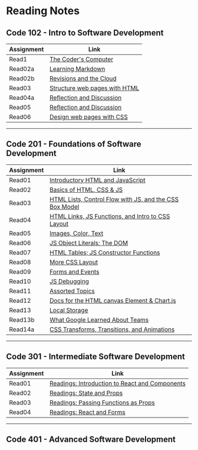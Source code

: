 # Reading Notes


## Code 102 - Intro to Software Development

| Assignment  | Link                                           |
| ----------- | -----------------------------------------------|
| Read1       | [The Coder's Computer](102/read1.md)           |
| Read02a     | [Learning Markdown](102/read02a.md)            |
| Read02b     | [Revisions and the Cloud](102/read02b.md)      |
| Read03      | [Structure web pages with HTML](102/read03.md) |
| Read04a     | [Reflection and Discussion](102/read04a.md)    |
| Read05      | [Reflection and Discussion](102/read05.md)     |
| Read06      | [ Design web pages with CSS](102/read06.md)    |

******
## Code 201 - Foundations of Software Development

| Assignment | Link                                                                     |
| -----------| -------------------------------------------------------------------------|
| Read01     | [Introductory HTML and JavaScript](201/read01.md)                        |
| Read02     | [Basics of HTML, CSS & JS](201/read02.md)                                |
| Read03     | [HTML Lists, Control Flow with JS, and the CSS Box Model](201/read03.md) |
| Read04     | [HTML Links, JS Functions, and Intro to CSS Layout](201/read04.md)       |
| Read05     | [Images, Color, Text](201/read05.md)                                     |
| Read06     | [JS Object Literals; The DOM](201/read06.md)                             |
| Read07     | [HTML Tables; JS Constructor Functions](201/read07.md)                   |
| Read08     | [ More CSS Layout](201/read08.md)                                        |
| Read09     | [Forms and Events](201/read09.md)                                        |
| Read10     | [JS Debugging](201/read10.md)                                            |
| Read11     | [Assorted Topics](201/read11.md)                                         |
| Read12     | [Docs for the HTML canvas Element & Chart.js](201/read12.md)             |
| Read13     | [Local Storage](201/read13.md)                                           |
| Read13b    | [What Google Learned About Teams](201/read13b.md)                        |
| Read14a    | [CSS Transforms, Transitions, and Animations](201/read14.md)             |

*******
## Code 301 - Intermediate Software Development
| Assignment  | Link                                                            |
| ----------- | ----------------------------------------------------------------|
| Read01      | [Readings: Introduction to React and Components](301/read01.md) |
| Read02      | [Readings: State and Props](301/read02.md)                      |
| Read03      | [Readings: Passing Functions as Props](301/read03.md)           |
| Read04      | [Readings: React and Forms](301/read04.md)                      |





*******
## Code 401 - Advanced Software Development
